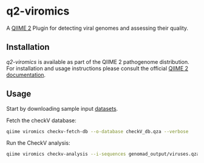 # q2-viromics

A [QIIME 2](https://qiime2.org) Plugin for detecting viral genomes and assessing their quality.

## Installation
_q2-viromics_ is available as part of the QIIME 2 pathogenome distribution. For installation and usage instructions please consult the official [QIIME 2 documentation](https://docs.qiime2.org). 


## Usage
Start by downloading sample input [datasets](https://polybox.ethz.ch/index.php/s/9jlQ4oyDWvWyvpB).

Fetch the checkV database:
```bash
qiime viromics checkv-fetch-db --o-database checkV_db.qza --verbose
```

Run the CheckV analysis:
```bash
qiime viromics checkv-analysis --i-sequences genomad_output/viruses.qza --i-database checkV_db.qza --p-num-threads 4 --output-dir checkV_output --verbose
```

